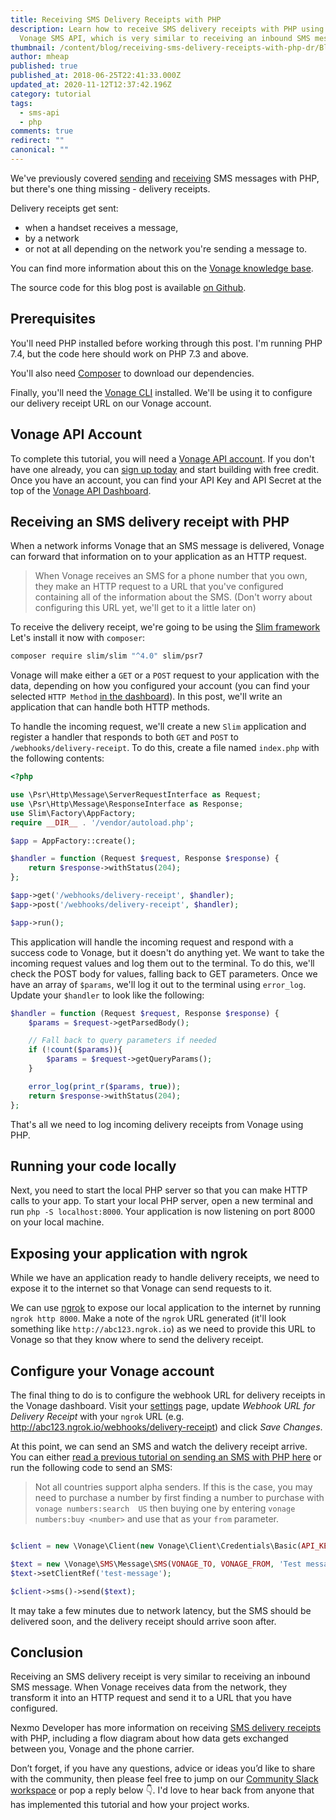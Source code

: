 ```yaml
---
title: Receiving SMS Delivery Receipts with PHP
description: Learn how to receive SMS delivery receipts with PHP using the
  Vonage SMS API, which is very similar to receiving an inbound SMS message.
thumbnail: /content/blog/receiving-sms-delivery-receipts-with-php-dr/Blog_SMS_PHP_1200x600.png
author: mheap
published: true
published_at: 2018-06-25T22:41:33.000Z
updated_at: 2020-11-12T12:37:42.196Z
category: tutorial
tags:
  - sms-api
  - php
comments: true
redirect: ""
canonical: ""
---
```

We've previously covered [sending](/blog/2017/09/20/sending-sms-messages-with-php-dr/) and [receiving](/blog/2018/06/19/receiving-an-sms-with-php/) SMS messages with PHP, but there's one thing missing - delivery receipts.

Delivery receipts get sent:

- when a handset receives a message,
- by a network
- or not at all depending on the network you're sending a message to.

You can find more information about this on the [Vonage knowledge base](https://help.nexmo.com/hc/en-us/articles/204014863-What-will-I-receive-if-a-network-country-does-not-support-Delivery-Receipts-).

The source code for this blog post is available [on Github](https://github.com/nexmo-community/receive-delivery-receipt-slim-php).

## Prerequisites

You'll need PHP installed before working through this post. I'm running PHP 7.4, but the code here should work on PHP 7.3 and above.

You'll also need [Composer](http://getcomposer.org/) to download our dependencies.

Finally, you'll need the [Vonage CLI](https://github.com/vonage/vonage-cli) installed. We'll be using it to configure our delivery receipt URL on our Vonage account.

## Vonage API Account

To complete this tutorial, you will need a [Vonage API account](http://developer.nexmo.com/ed?c=blog_text&ct=2018/06/25/receiving-sms-delivery-receipts-with-php-dr). If you don't have one already, you can [sign up today](http://developer.nexmo.com/ed?c=blog_text&ct=2018/06/25/receiving-sms-delivery-receipts-with-php-dr) and start building with free credit. Once you have an account, you can find your API Key and API Secret at the top of the [Vonage API Dashboard](http://developer.nexmo.com/ed?c=blog_text&ct=2018/06/25/receiving-sms-delivery-receipts-with-php-dr).

## Receiving an SMS delivery receipt with PHP

When a network informs Vonage that an SMS message is delivered, Vonage can forward that information on to your application as an HTTP request.

> When Vonage receives an SMS for a phone number that you own, they make an HTTP request to a URL that you've configured containing all of the information about the SMS. (Don't worry about configuring this URL yet, we'll get to it a little later on)

To receive the delivery receipt, we're going to be using the [Slim framework](https://www.slimframework.com/) Let's install it now with `composer`:

```bash
composer require slim/slim "^4.0" slim/psr7
```

Vonage will make either a `GET` or a `POST` request to your application with the data, depending on how you configured your account (you can find your selected `HTTP Method` [in the dashboard](https://dashboard.nexmo.com/settings)). In this post, we'll write an application that can handle both HTTP methods.

To handle the incoming request, we'll create a new `Slim` application and register a handler that responds to both `GET` and `POST` to `/webhooks/delivery-receipt`. To do this, create a file named `index.php` with the following contents:

```php
<?php

use \Psr\Http\Message\ServerRequestInterface as Request;
use \Psr\Http\Message\ResponseInterface as Response;
use Slim\Factory\AppFactory;
require __DIR__ . '/vendor/autoload.php';

$app = AppFactory::create();

$handler = function (Request $request, Response $response) {
    return $response->withStatus(204);
};

$app->get('/webhooks/delivery-receipt', $handler);
$app->post('/webhooks/delivery-receipt', $handler);

$app->run();
```

This application will handle the incoming request and respond with a success code to Vonage, but it doesn't do anything yet. We want to take the incoming request values and log them out to the terminal. To do this, we'll check the POST body for values, falling back to GET parameters. Once we have an array of `$params`, we'll log it out to the terminal using `error_log`. Update your `$handler` to look like the following:

```php
$handler = function (Request $request, Response $response) {
    $params = $request->getParsedBody();

    // Fall back to query parameters if needed
    if (!count($params)){
        $params = $request->getQueryParams();
    }

    error_log(print_r($params, true));
    return $response->withStatus(204);
};
```

That's all we need to log incoming delivery receipts from Vonage using PHP.

## Running your code locally

Next, you need to start the local PHP server so that you can make HTTP calls to your app. To start your local PHP server, open a new terminal and run `php -S localhost:8000`. Your application is now listening on port 8000 on your local machine.

## Exposing your application with ngrok

While we have an application ready to handle delivery receipts, we need to expose it to the internet so that Vonage can send requests to it.

We can use [ngrok](/blog/2017/07/04/local-development-nexmo-ngrok-tunnel-dr/) to expose our local application to the internet by running `ngrok http 8000`. Make a note of the `ngrok` URL generated (it'll look something like `http://abc123.ngrok.io`) as we need to provide this URL to Vonage so that they know where to send the delivery receipt.

## Configure your Vonage account

The final thing to do is to configure the webhook URL for delivery receipts in the Vonage dashboard. Visit your [settings](https://dashboard.nexmo.com/settings) page, update *Webhook URL for Delivery Receipt* with your `ngrok` URL (e.g. http://abc123.ngrok.io/webhooks/delivery-receipt) and click *Save Changes*.

At this point, we can send an SMS and watch the delivery receipt arrive. You can either [read a previous tutorial on sending an SMS with PHP here](/blog/2017/09/20/sending-sms-messages-with-php-dr/) or run the following code to send an SMS:

> Not all countries support alpha senders. If this is the case, you may need to purchase a number by first finding a number to purchase with `vonage numbers:search  US` then buying one by entering `vonage numbers:buy <number>` and use that as your `from` parameter.

```php

$client = new \Vonage\Client(new Vonage\Client\Credentials\Basic(API_KEY, API_SECRET));     

$text = new \Vonage\SMS\Message\SMS(VONAGE_TO, VONAGE_FROM, 'Test message using PHP client library');
$text->setClientRef('test-message');

$client->sms()->send($text);
```

It may take a few minutes due to network latency, but the SMS should be delivered soon, and the delivery receipt should arrive soon after.

## Conclusion

Receiving an SMS delivery receipt is very similar to receiving an inbound SMS message. When Vonage receives data from the network, they transform it into an HTTP request and send it to a URL that you have configured.

Nexmo Developer has more information on receiving [SMS delivery receipts](https://developer.nexmo.com/messaging/sms/guides/delivery-receipts) with PHP, including a flow diagram about how data gets exchanged between you, Vonage and the phone carrier.

Don’t forget, if you have any questions, advice or ideas you’d like to share with the community, then please feel free to jump on our [Community Slack workspace](https://developer.nexmo.com/community/slack) or pop a reply below 👇. I'd love to hear back from anyone that has implemented this tutorial and how your project works.
